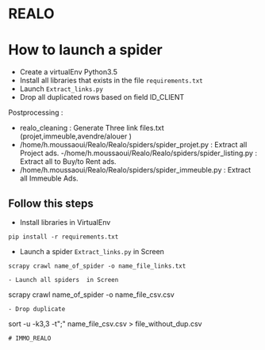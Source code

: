 # REALO
# How to launch a spider
 - Create a virtualEnv Python3.5 
 - Install all libraries that exists in the file `requirements.txt`
 - Launch `Extract_links.py`
 - Drop all duplicated rows based on field ID_CLIENT

Postprocessing :
- realo_cleaning : Generate Three link files.txt (projet,immeuble,avendre/alouer )
- /home/h.moussaoui/Realo/Realo/spiders/spider_projet.py : Extract all Project ads.
-/home/h.moussaoui/Realo/Realo/spiders/spider_listing.py : Extract all to Buy/to Rent ads.
- /home/h.moussaoui/Realo/Realo/spiders/spider_immeuble.py : Extract all Immeuble Ads.


## Follow this steps

- Install libraries in VirtualEnv
```
pip install -r requirements.txt
```
- Launch a spider `Extract_links.py` in Screen
``` 
scrapy crawl name_of_spider -o name_file_links.txt

- Launch all spiders  in Screen
``` 
scrapy crawl name_of_spider -o name_file_csv.csv
```
- Drop duplicate
```
sort -u -k3,3 -t";" name_file_csv.csv > file_without_dup.csv
```
# IMMO_REALO
